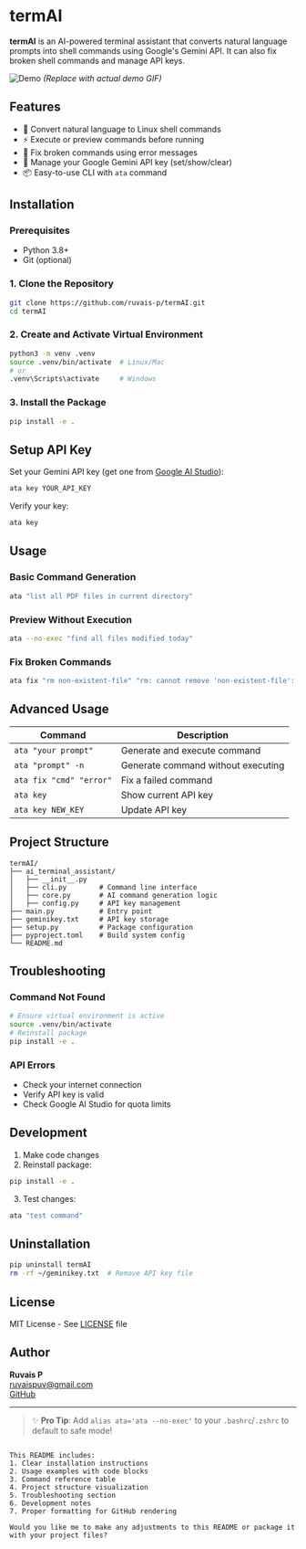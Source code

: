 # termAI

**termAI** is an AI-powered terminal assistant that converts natural language prompts into shell commands using Google's Gemini API. It can also fix broken shell commands and manage API keys.

![Demo](https://via.placeholder.com/800x400?text=termAI+Demo+Placeholder) *(Replace with actual demo GIF)*

## Features

- 🚀 Convert natural language to Linux shell commands
- ⚡ Execute or preview commands before running
- 🔧 Fix broken commands using error messages
- 🔑 Manage your Google Gemini API key (set/show/clear)
- 📦 Easy-to-use CLI with `ata` command

## Installation

### Prerequisites
- Python 3.8+
- Git (optional)

### 1. Clone the Repository
```bash
git clone https://github.com/ruvais-p/termAI.git
cd termAI
```

### 2. Create and Activate Virtual Environment
```bash
python3 -m venv .venv
source .venv/bin/activate  # Linux/Mac
# or
.venv\Scripts\activate     # Windows
```

### 3. Install the Package
```bash
pip install -e .
```

## Setup API Key

Set your Gemini API key (get one from [Google AI Studio](https://aistudio.google.com)):
```bash
ata key YOUR_API_KEY
```

Verify your key:
```bash
ata key
```

## Usage

### Basic Command Generation
```bash
ata "list all PDF files in current directory"
```

### Preview Without Execution
```bash
ata --no-exec "find all files modified today"
```

### Fix Broken Commands
```bash
ata fix "rm non-existent-file" "rm: cannot remove 'non-existent-file': No such file or directory"
```

## Advanced Usage

| Command | Description |
|---------|-------------|
| `ata "your prompt"` | Generate and execute command |
| `ata "prompt" -n` | Generate command without executing |
| `ata fix "cmd" "error"` | Fix a failed command |
| `ata key` | Show current API key |
| `ata key NEW_KEY` | Update API key |

## Project Structure

```
termAI/
├── ai_terminal_assistant/
│   ├── __init__.py
│   ├── cli.py        # Command line interface
│   ├── core.py       # AI command generation logic
│   ├── config.py     # API key management
├── main.py           # Entry point
├── geminikey.txt     # API key storage
├── setup.py          # Package configuration
├── pyproject.toml    # Build system config
└── README.md
```

## Troubleshooting

### Command Not Found
```bash
# Ensure virtual environment is active
source .venv/bin/activate
# Reinstall package
pip install -e .
```

### API Errors
- Check your internet connection
- Verify API key is valid
- Check Google AI Studio for quota limits

## Development

1. Make code changes
2. Reinstall package:
```bash
pip install -e .
```
3. Test changes:
```bash
ata "test command"
```

## Uninstallation
```bash
pip uninstall termAI
rm -rf ~/geminikey.txt  # Remove API key file
```

## License
MIT License - See [LICENSE](LICENSE) file

## Author
**Ruvais P**  
[ruvaispuv@gmail.com](mailto:ruvaispuv@gmail.com)  
[GitHub](https://github.com/ruvais-p)

---

> ✨ **Pro Tip**: Add `alias ata='ata --no-exec'` to your `.bashrc`/`.zshrc` to default to safe mode!
```

This README includes:
1. Clear installation instructions
2. Usage examples with code blocks
3. Command reference table
4. Project structure visualization
5. Troubleshooting section
6. Development notes
7. Proper formatting for GitHub rendering

Would you like me to make any adjustments to this README or package it with your project files?
